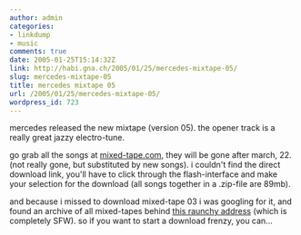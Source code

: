 ```yaml
---
author: admin
categories:
- linkdump
- music
comments: true
date: 2005-01-25T15:14:32Z
link: http://habi.gna.ch/2005/01/25/mercedes-mixtape-05/
slug: mercedes-mixtape-05
title: mercedes mixtape 05
url: /2005/01/25/mercedes-mixtape-05/
wordpress_id: 723
---
```


mercedes released the new mixtape (version 05). the opener track is a really great jazzy electro-tune.
  
go grab all the songs at [mixed-tape.com](http://www.mercedes-benz.com/mixedtape), they will be gone after march, 22. (not really gone, but substituted by new songs). i couldn't find the direct download link, you'll have to click through the flash-interface and make your selection for the download (all songs together in a .zip-file are 89mb).



and because i missed to download mixed-tape 03 i was googling for it, and found an archive of all mixed-tapes behind [this raunchy address](http://www.sexy-admin.de/modules.php?op=modload&name=Downloads&file=index&req=viewsdownload&sid=10) (which is completely SFW). so if you want to start a download frenzy, you can...

